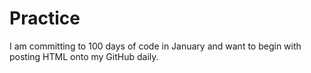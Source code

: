 # Practice
I am committing to 100 days of code in January and want to begin with posting HTML onto my GitHub daily.
